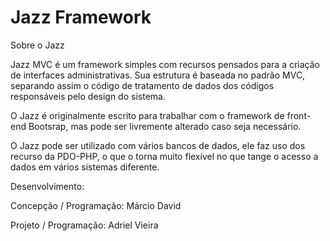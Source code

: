 Jazz Framework
==============

Sobre o Jazz

Jazz MVC é um framework simples com recursos pensados para a criação de interfaces administrativas. Sua estrutura é baseada no padrão MVC, separando assim o código de tratamento de dados dos códigos responsáveis pelo design do sistema.

O Jazz é originalmente escrito para trabalhar com o framework de front-end Bootsrap, mas pode ser livremente alterado caso seja necessário.

O Jazz pode ser utilizado com vários bancos de dados, ele faz uso dos recurso da PDO-PHP, o que o torna muito flexível no que tange o acesso a dados em vários sistemas diferente.

Desenvolvimento:

Concepção / Programação: Márcio David 

Projeto / Programação: Adriel Vieira 
